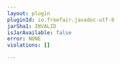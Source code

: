 ```yaml
---
layout: plugin
pluginId: io.freefair.javadoc-utf-8
jarSha1: INVALID
isJarAvailable: false
error: NONE
violations: []

---
```

